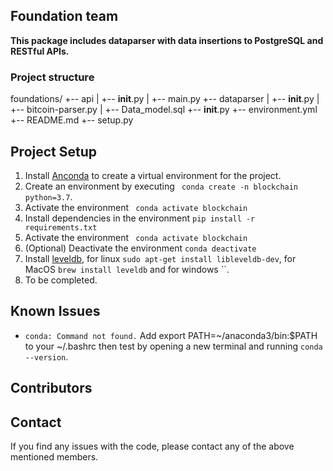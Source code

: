 ## Foundation team

**This package includes dataparser with data insertions to PostgreSQL and RESTful APIs.**

### Project structure
foundations/
+-- api
|   +-- __init__.py
|   +-- main.py
+-- dataparser
|   +-- __init__.py
|   +-- bitcoin-parser.py
|   +-- Data_model.sql
+-- __init__.py
+-- environment.yml
+-- README.md
+-- setup.py

## Project Setup

1. Install [Anconda](https://www.anaconda.com/distribution/) to create a virtual environment for the project.
2. Create an environment by executing ` conda create -n blockchain python=3.7`.
3. Activate the environment ` conda activate blockchain`
4. Install dependencies in the environment `pip install -r requirements.txt`
5. Activate the environment ` conda activate blockchain`
6. (Optional) Deactivate the environment `conda deactivate`
7. Install [leveldb](https://github.com/google/leveldb), for linux `sudo apt-get install libleveldb-dev`, for MacOS `brew install leveldb` and for windows ``.
8. To be completed.

## Known Issues

* `conda: Command not found.` Add export PATH=~/anaconda3/bin:$PATH to your ~/.bashrc then test by opening a new terminal
and running `conda --version`.

## Contributors

## Contact
If you find any issues with the code, please contact any of the above mentioned members.
